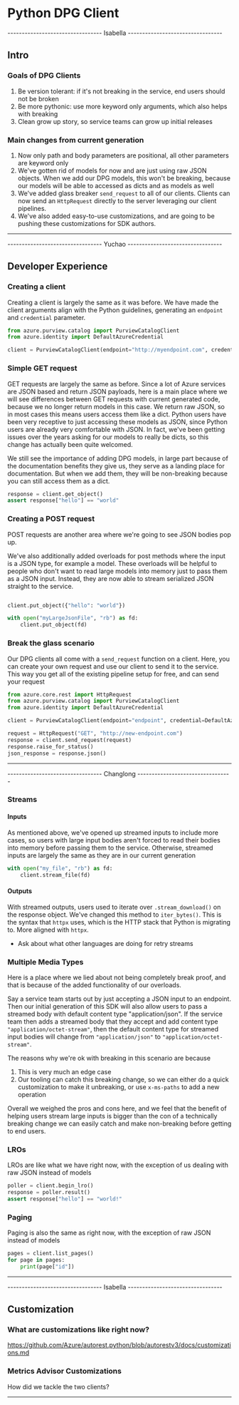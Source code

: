 # Python DPG Client

--------------------------------- Isabella ---------------------------------
## Intro

### Goals of DPG Clients

1. Be version tolerant: if it's not breaking in the service, end users should not be broken
2. Be more pythonic: use more keyword only arguments, which also helps with breaking
3. Clean grow up story, so service teams can grow up initial releases

### Main changes from current generation

1. Now only path and body parameters are positional, all other parameters are keyword only
2. We've gotten rid of models for now and are just using raw JSON objects. When we add our DPG models, this won't be breaking, because our models will
be able to accessed as dicts and as models as well
3. We've added glass breaker `send_request` to all of our clients. Clients can now send an `HttpRequest` directly to the server leveraging our client pipelines.
4. We've also added easy-to-use customizations, and are going to be pushing these customizations for SDK authors.


--------------------------------------------------------------------------
--------------------------------- Yuchao ---------------------------------

## Developer Experience

### Creating a client

Creating a client is largely the same as it was before. We have made the client arguments align with the Python guidelines,
generating an `endpoint` and `credential` parameter.

```python
from azure.purview.catalog import PurviewCatalogClient
from azure.identity import DefaultAzureCredential

client = PurviewCatalogClient(endpoint="http://myendpoint.com", credential=DefaultAzureCredential())
```

### Simple GET request

GET requests are largely the same as before. Since a lot of Azure services are JSON based and return JSON payloads, here is a main
place where we will see differences between GET requests with current generated code, because we no longer return models in this case.
We return raw JSON, so in most cases this means users access them like a dict. Python users have been very receptive to just accessing these
models as JSON, since Python users are already very comfortable with JSON. In fact, we've been getting issues over the years asking for our models
to really be dicts, so this change has actually been quite welcomed.

We still see the importance of adding DPG models, in large part because of the documentation benefits they give us, they serve
as a landing place for documentation. But when we add them, they will be non-breaking because you can still access them as a dict.

```python
response = client.get_object()
assert response["hello"] == "world"
```

### Creating a POST request

POST requests are another area where we're going to see JSON bodies pop up.

We've also additionally added overloads for post methods where the input is a JSON type, for example a model. These overloads will be helpful to people
who don't want to read large models into memory just to pass them as a JSON input. Instead, they are now able to stream serialized JSON straight to the
service.

```python

client.put_object({"hello": "world"})

with open("myLargeJsonFile", "rb") as fd:
    client.put_object(fd)
```

### Break the glass scenario

Our DPG clients all come with a `send_request` function on a client. Here, you can create your own request
and use our client to send it to the service. This way you get all of the existing pipeline setup for free,
and can send your request

```python
from azure.core.rest import HttpRequest
from azure.purview.catalog import PurviewCatalogClient
from azure.identity import DefaultAzureCredential

client = PurviewCatalogClient(endpoint="endpoint", credential=DefaultAzureCredential())

request = HttpRequest("GET", "http://new-endpoint.com")
response = client.send_request(request)
response.raise_for_status()
json_response = response.json()
```

--------------------------------------------------------------------------
--------------------------------- Changlong ---------------------------------

### Streams

#### Inputs

As mentioned above, we've opened up streamed inputs to include more cases, so users with large input bodies aren't forced
to read their bodies into memory before passing them to the service. Otherwise, streamed inputs are largely the same
as they are in our current generation

```python
with open("my_file", "rb") as fd:
    client.stream_file(fd)
```

#### Outputs

With streamed outputs, users used to iterate over `.stream_download()` on the response object. We've changed this method to
`iter_bytes()`. This is the syntax that `httpx` uses, which is the HTTP stack that Python is migrating to.
More aligned with `httpx`.

- Ask about what other languages are doing for retry streams


### Multiple Media Types

Here is a place where we lied about not being completely break proof, and that is because of the added functionality
of our overloads.

Say a service team starts out by just accepting a JSON input to an endpoint. Then our initial generation of this SDK
will also allow users to pass a streamed body with default content type "application/json". If the service team
then adds a streamed body that they accept and add content type `"application/octet-stream"`, then the default content type
for streamed input bodies will change from `"application/json"` to `"application/octet-stream"`.

The reasons why we're ok with breaking in this scenario are because

1. This is very much an edge case
2. Our tooling can catch this breaking change, so we can either do a quick customization to make it unbreaking, or use `x-ms-paths`
to add a new operation

Overall we weighed the pros and cons here, and we feel that the benefit of helping users stream large inputs is bigger than the con
of a technically breaking change we can easily catch and make non-breaking before getting to end users.

### LROs

LROs are like what we have right now, with the exception of us dealing with raw JSON instead of models

```python
poller = client.begin_lro()
response = poller.result()
assert response["hello"] == "world!"
```

### Paging

Paging is also the same as right now, with the exception of raw JSON instead of models

```python
pages = client.list_pages()
for page in pages:
    print(page["id"])
```

--------------------------------------------------------------------------
--------------------------------- Isabella ---------------------------------

## Customization

### What are customizations like right now?

https://github.com/Azure/autorest.python/blob/autorestv3/docs/customizations.md

### Metrics Advisor Customizations

How did we tackle the two clients?

--------------------------------------------------------------------------
